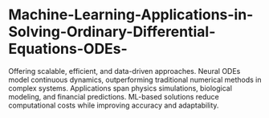 # Machine-Learning-Applications-in-Solving-Ordinary-Differential-Equations-ODEs-
Offering scalable, efficient, and data-driven approaches. Neural ODEs model continuous dynamics, outperforming traditional numerical methods in complex systems. Applications span physics simulations, biological modeling, and financial predictions. ML-based solutions reduce computational costs while improving accuracy and adaptability.
